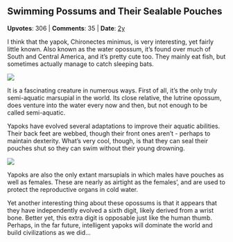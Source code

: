 ## Swimming Possums and Their Sealable Pouches
    
**Upvotes**: 306 | **Comments**: 35 | **Date**: [2y](https://www.quora.com/What-are-some-little-known-facts-about-marsupials/answer/Gary-Meaney)

I think that the yapok, Chironectes minimus, is very interesting, yet fairly little known. Also known as the water opossum, it’s found over much of South and Central America, and it’s pretty cute too. They mainly eat fish, but sometimes actually manage to catch sleeping bats.

![](https://qph.fs.quoracdn.net/main-qimg-ffd553573094aa6d83f3af9f3bf23730-lq)

It is a fascinating creature in numerous ways. First of all, it’s the only truly semi-aquatic marsupial in the world. Its close relative, the lutrine opossum, does venture into the water every now and then, but not enough to be called semi-aquatic.

Yapoks have evolved several adaptations to improve their aquatic abilities. Their back feet are webbed, though their front ones aren’t - perhaps to maintain dexterity. What’s very cool, though, is that they can seal their pouches shut so they can swim without their young drowning.

![](https://qph.fs.quoracdn.net/main-qimg-f998ca5ae6e385446eeb0b3a5ba478a5-lq)

Yapoks are also the only extant marsupials in which males have pouches as well as females. These are nearly as airtight as the females’, and are used to protect the reproductive organs in cold water.

Yet another interesting thing about these opossums is that it appears that they have independently evolved a sixth digit, likely derived from a wrist bone. Better yet, this extra digit is opposable just like the human thumb. Perhaps, in the far future, intelligent yapoks will dominate the world and build civilizations as we did…

